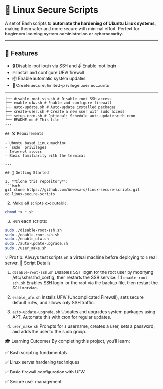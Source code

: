 # 🔐 Linux Secure Scripts

A set of Bash scripts to **automate the hardening of Ubuntu Linux systems**, making them safer and more secure with minimal effort. Perfect for beginners learning system administration or cybersecurity.

---

## 📌 Features

- 🔒 Disable root login via SSH and 🔓 Enable root login
- 🔥 Install and configure UFW firewall
- 📦 Enable automatic system updates
- 👤 Create secure, limited-privilege user accounts

---

``` linux-secure-scripts/
├── disable-root-ssh.sh # Disable root SSH access
├── enable-ufw.sh # Enable and configure firewall
├── auto-update.sh # Auto-update installed packages
├── create-user.sh # Create a new user with sudo access
├── setup-cron.sh # Optional: Schedule auto-update with cron
└── README.md # This file ```
---

## 🛠️ Requirements

- Ubuntu based Linux machine
- `sudo` privileges
- Internet access
- Basic familiarity with the terminal

---

## 🚀 Getting Started

1. **Clone this repository**:
```bash
git clone https://github.com/Anwesa-s/linux-secure-scripts.git
cd linux-secure-scripts
```
2. Make all scripts executable:
```bash
chmod +x *.sh
```
3. Run each scripts:
```bash
sudo ./disable-root-ssh.sh
sudo ./enable-root-ssh.sh
sudo ./enable_ufw.sh
sudo ./auto-update-upgrade.sh
sudo ./user_make.sh
```
💡 Pro tip: Always test scripts on a virtual machine before deploying to a real server.
🧪 Script Details
1. `disable-root-ssh.sh`
Disables SSH login for the root user by modifying /etc/ssh/sshd_config, then restarts the SSH service.
1.1 `enable-root-ssh.sh`
Enables SSH login for the root via the backup file, then restart the SSH service.

3. `enable_ufw.sh`
Installs UFW (Uncomplicated Firewall), sets secure default rules, and allows only SSH traffic.

4. `auto-update-upgrade.sh`
Updates and upgrades system packages using APT. Automate this with cron for regular updates.

5. `user_make.sh`
Prompts for a username, creates a user, sets a password, and adds the user to the sudo group.


🎓 Learning Outcomes
By completing this project, you'll learn:

✅ Bash scripting fundamentals

✅ Linux server hardening techniques

✅ Basic firewall configuration with UFW

✅ Secure user management







